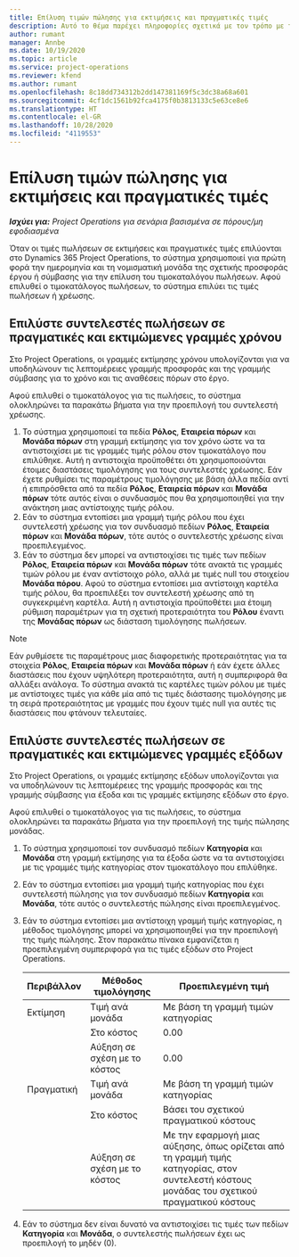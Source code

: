 ```yaml
---
title: Επίλυση τιμών πώλησης για εκτιμήσεις και πραγματικές τιμές
description: Αυτό το θέμα παρέχει πληροφορίες σχετικά με τον τρόπο με τον οποίο επιλύονται οι συντελεστές πώλησης για τις εκτιμήσεις και τα πραγματικά στοιχεία.
author: rumant
manager: Annbe
ms.date: 10/19/2020
ms.topic: article
ms.service: project-operations
ms.reviewer: kfend
ms.author: rumant
ms.openlocfilehash: 8c18dd734312b2dd147381169f5c3dc38a68a601
ms.sourcegitcommit: 4cf1dc1561b92fca4175f0b3813133c5e63ce8e6
ms.translationtype: HT
ms.contentlocale: el-GR
ms.lasthandoff: 10/28/2020
ms.locfileid: "4119553"
---
```

# <a name="resolve-sales-prices-for-estimates-and-actuals"></a>Επίλυση τιμών πώλησης για εκτιμήσεις και πραγματικές τιμές

_**Ισχύει για:** Project Operations για σενάρια βασισμένα σε πόρους/μη εφοδιασμένα_

Όταν οι τιμές πωλήσεων σε εκτιμήσεις και πραγματικές τιμές επιλύονται στο Dynamics 365 Project Operations, το σύστημα χρησιμοποιεί για πρώτη φορά την ημερομηνία και τη νομισματική μονάδα της σχετικής προσφοράς έργου ή σύμβασης για την επίλυση του τιμοκαταλόγου πωλήσεων. Αφού επιλυθεί ο τιμοκατάλογος πωλήσεων, το σύστημα επιλύει τις τιμές πωλήσεων ή χρέωσης.

## <a name="resolve-sales-rates-on-actual-and-estimate-lines-for-time"></a>Επιλύστε συντελεστές πωλήσεων σε πραγματικές και εκτιμώμενες γραμμές χρόνου

Στο Project Operations, οι γραμμές εκτίμησης χρόνου υπολογίζονται για να υποδηλώνουν τις λεπτομέρειες γραμμής προσφοράς και της γραμμής σύμβασης για το χρόνο και τις αναθέσεις πόρων στο έργο.

Αφού επιλυθεί ο τιμοκατάλογος για τις πωλήσεις, το σύστημα ολοκληρώνει τα παρακάτω βήματα για την προεπιλογή του συντελεστή χρέωσης.

1. Το σύστημα χρησιμοποιεί τα πεδία **Ρόλος**, **Εταιρεία πόρων** και **Μονάδα πόρων** στη γραμμή εκτίμησης για τον χρόνο ώστε να τα αντιστοιχίσει με τις γραμμές τιμής ρόλου στον τιμοκατάλογο που επιλύθηκε. Αυτή η αντιστοιχία προϋποθέτει ότι χρησιμοποιούνται έτοιμες διαστάσεις τιμολόγησης για τους συντελεστές χρέωσης. Εάν έχετε ρυθμίσει τις παραμέτρους τιμολόγησης με βάση άλλα πεδία αντί ή επιπρόσθετα από τα πεδία **Ρόλος**, **Εταιρεία πόρων** και **Μονάδα πόρων** τότε αυτός είναι ο συνδυασμός που θα χρησιμοποιηθεί για την ανάκτηση μιας αντίστοιχης τιμής ρόλου.
2. Εάν το σύστημα εντοπίσει μια γραμμή τιμής ρόλου που έχει συντελεστή χρέωσης για τον συνδυασμό πεδίων **Ρόλος**, **Εταιρεία πόρων** και **Μονάδα πόρων**, τότε αυτός ο συντελεστής χρέωσης είναι προεπιλεγμένος.
3. Εάν το σύστημα δεν μπορεί να αντιστοιχίσει τις τιμές των πεδίων **Ρόλος**, **Εταιρεία πόρων** και **Μονάδα πόρων** τότε ανακτά τις γραμμές τιμών ρόλου με έναν αντίστοιχο ρόλο, αλλά με τιμές null του στοιχείου **Μονάδα πόρου**. Αφού το σύστημα εντοπίσει μια αντίστοιχη καρτέλα τιμής ρόλου, θα προεπιλέξει τον συντελεστή χρέωσης από τη συγκεκριμένη καρτέλα. Αυτή η αντιστοιχία προϋποθέτει μια έτοιμη ρύθμιση παραμέτρων για τη σχετική προτεραιότητα του **Ρόλου** έναντι της **Μονάδας πόρων** ως διάσταση τιμολόγησης πωλήσεων.

> [!NOTE]
> Εάν ρυθμίσετε τις παραμέτρους μιας διαφορετικής προτεραιότητας για τα στοιχεία **Ρόλος**, **Εταιρεία πόρων** και **Μονάδα πόρων** ή εάν έχετε άλλες διαστάσεις που έχουν υψηλότερη προτεραιότητα, αυτή η συμπεριφορά θα αλλάξει ανάλογα. Το σύστημα ανακτά τις καρτέλες τιμών ρόλου με τιμές με αντίστοιχες τιμές για κάθε μία από τις τιμές διάστασης τιμολόγησης με τη σειρά προτεραιότητας με γραμμές που έχουν τιμές null για αυτές τις διαστάσεις που φτάνουν τελευταίες.

## <a name="resolve-sales-rates-on-actual-and-estimate-lines-for-expense"></a>Επιλύστε συντελεστές πωλήσεων σε πραγματικές και εκτιμώμενες γραμμές εξόδων

Στο Project Operations, οι γραμμές εκτίμησης εξόδων υπολογίζονται για να υποδηλώνουν τις λεπτομέρειες της γραμμής προσφοράς και της γραμμής σύμβασης για έξοδα και τις γραμμές εκτίμησης εξόδων στο έργο.

Αφού επιλυθεί ο τιμοκατάλογος για τις πωλήσεις, το σύστημα ολοκληρώνει τα παρακάτω βήματα για την προεπιλογή της τιμής πώλησης μονάδας.

1. Το σύστημα χρησιμοποιεί τον συνδυασμό πεδίων **Κατηγορία** και **Μονάδα** στη γραμμή εκτίμησης για τα έξοδα ώστε να τα αντιστοιχίσει με τις γραμμές τιμής κατηγορίας στον τιμοκατάλογο που επιλύθηκε.
2. Εάν το σύστημα εντοπίσει μια γραμμή τιμής κατηγορίας που έχει συντελεστή πώλησης για τον συνδυασμό πεδίων **Κατηγορία** και **Μονάδα**, τότε αυτός ο συντελεστής πώλησης είναι προεπιλεγμένος.
3. Εάν το σύστημα εντοπίσει μια αντίστοιχη γραμμή τιμής κατηγορίας, η μέθοδος τιμολόγησης μπορεί να χρησιμοποιηθεί για την προεπιλογή της τιμής πώλησης. Στον παρακάτω πίνακα εμφανίζεται η προεπιλεγμένη συμπεριφορά για τις τιμές εξόδων στο Project Operations.

    | Περιβάλλον | Μέθοδος τιμολόγησης | Προεπιλεγμένη τιμή |
    | --- | --- | --- |
    | Εκτίμηση | Τιμή ανά μονάδα | Με βάση τη γραμμή τιμών κατηγορίας |
    | &nbsp; | Στο κόστος | 0.00 |
    | &nbsp; | Αύξηση σε σχέση με το κόστος | 0.00 |
    | Πραγματική | Τιμή ανά μονάδα | Με βάση τη γραμμή τιμών κατηγορίας |
    | &nbsp; | Στο κόστος | Βάσει του σχετικού πραγματικού κόστους |
    | &nbsp; | Αύξηση σε σχέση με το κόστος | Με την εφαρμογή μιας αύξησης, όπως ορίζεται από τη γραμμή τιμής κατηγορίας, στον συντελεστή κόστους μονάδας του σχετικού πραγματικού κόστους |

4. Εάν το σύστημα δεν είναι δυνατό να αντιστοιχίσει τις τιμές των πεδίων **Κατηγορία** και **Μονάδα**, ο συντελεστής πωλήσεων έχει ως προεπιλογή το μηδέν (0).

